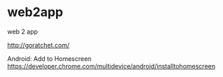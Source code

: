 # web2app
web 2 app

http://goratchet.com/

Android: Add to Homescreen
https://developer.chrome.com/multidevice/android/installtohomescreen
